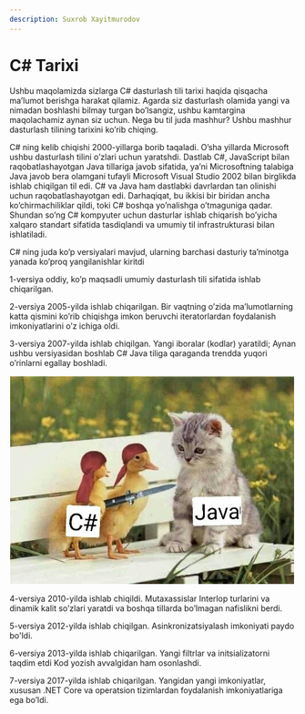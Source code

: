 ```yaml
---
description: Suxrob Xayitmurodov
---
```


# C\# Tarixi

Ushbu maqolamizda sizlarga C\# dasturlash tili tarixi haqida qisqacha ma’lumot berishga harakat qilamiz. Agarda siz dasturlash olamida yangi va nimadan boshlashi bilmay turgan bo’lsangiz, ushbu kamtargina maqolachamiz aynan siz uchun. Nega bu til juda mashhur? Ushbu mashhur dasturlash tilining tarixini ko’rib chiqing.

C\# ning kelib chiqishi 2000-yillarga borib taqaladi. O’sha yillarda Microsoft ushbu dasturlash tilini o’zlari uchun yaratshdi. Dastlab C\#, JavaScript bilan raqobatlashayotgan Java tillariga javob sifatida, ya’ni Microsoftning talabiga Java javob bera olamgani tufayli Microsoft Visual Studio 2002 bilan birglikda ishlab chiqilgan til edi. C\# va Java ham dastlabki davrlardan tan olinishi uchun raqobatlashayotgan edi. Darhaqiqat, bu ikkisi bir biridan ancha ko’chirmachiliklar qildi, toki C\# boshqa yo’nalishga o’tmaguniga qadar. Shundan so’ng C\# kompyuter uchun dasturlar ishlab chiqarish bo’yicha xalqaro standart sifatida tasdiqlandi va umumiy til infrastrukturasi bilan ishlatiladi.

C\# ning juda ko’p versiyalari mavjud, ularning barchasi dasturiy ta’minotga yanada ko’proq yangilanishlar kiritdi

1-versiya oddiy, ko’p maqsadli umumiy dasturlash tili sifatida ishlab chiqarilgan. 

2-versiya 2005-yilda ishlab chiqarilgan. Bir vaqtning o’zida ma’lumotlarning katta qismini ko’rib chiqishga imkon beruvchi iteratorlardan foydalanish imkoniyatlarini o’z ichiga oldi.

3-versiya 2007-yilda ishlab chiqilgan. Yangi iboralar \(kodlar\) yaratildi; Aynan ushbu versiyasidan boshlab C\# Java tiliga qaraganda trendda yuqori o’rinlarni egallay boshladi.

![](../../../.gitbook/assets/image%20%2877%29.png)

4-versiya 2010-yilda ishlab chiqildi. Mutaxassislar Interlop turlarini va dinamik kalit so’zlari yaratdi va boshqa tillarda bo’lmagan nafislikni berdi.

5-versiya 2012-yilda ishlab chiqilgan. Asinkronizatsiyalash imkoniyati paydo bo'ldi.

6-versiya 2013-yilda ishlab chiqarilgan. Yangi filtrlar va initsializatorni taqdim etdi Kod yozish avvalgidan ham osonlashdi.

7-versiya 2017-yilda ishlab chiqarilgan. Yangidan yangi imkoniyatlar, xususan .NET Core va operatsion tizimlardan foydalanish imkoniyatlariga ega bo’ldi.

